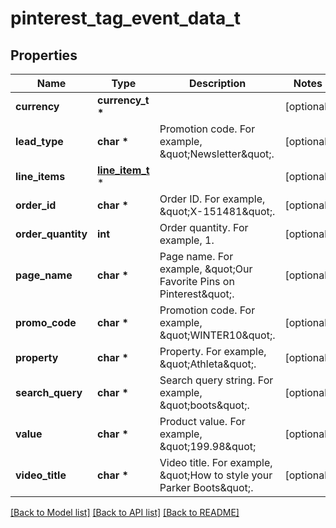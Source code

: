 # pinterest_tag_event_data_t

## Properties
Name | Type | Description | Notes
------------ | ------------- | ------------- | -------------
**currency** | **currency_t \*** |  | [optional] 
**lead_type** | **char \*** | Promotion code. For example, \&quot;Newsletter\&quot;. | [optional] 
**line_items** | [**line_item_t**](line_item.md) \* |  | [optional] 
**order_id** | **char \*** | Order ID. For example, \&quot;X-151481\&quot;. | [optional] 
**order_quantity** | **int** | Order quantity. For example, 1. | [optional] 
**page_name** | **char \*** | Page name. For example, \&quot;Our Favorite Pins on Pinterest\&quot;. | [optional] 
**promo_code** | **char \*** | Promotion code. For example, \&quot;WINTER10\&quot;. | [optional] 
**property** | **char \*** | Property. For example, \&quot;Athleta\&quot;. | [optional] 
**search_query** | **char \*** | Search query string. For example, \&quot;boots\&quot;. | [optional] 
**value** | **char \*** | Product value. For example, \&quot;199.98\&quot; | [optional] 
**video_title** | **char \*** | Video title. For example, \&quot;How to style your Parker Boots\&quot;. | [optional] 

[[Back to Model list]](../README.md#documentation-for-models) [[Back to API list]](../README.md#documentation-for-api-endpoints) [[Back to README]](../README.md)


